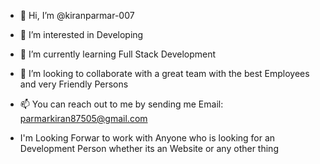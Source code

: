 - 👋 Hi, I’m @kiranparmar-007
- 👀 I’m interested in Developing
- 🌱 I’m currently learning Full Stack Development
- 💞️ I’m looking to collaborate with a great team with the best Employees and very Friendly Persons
- 📫 You can reach out to me by sending me Email: parmarkiran87505@gmail.com

- I'm Looking Forwar to work with Anyone who is looking for an Development Person whether its an Website or any other thing 

<!---
kiranparmar-007/kiranparmar-007 is a ✨ special ✨ repository because its `README.md` (this file) appears on your GitHub profile.
You can click the Preview link to take a look at your changes.
--->
